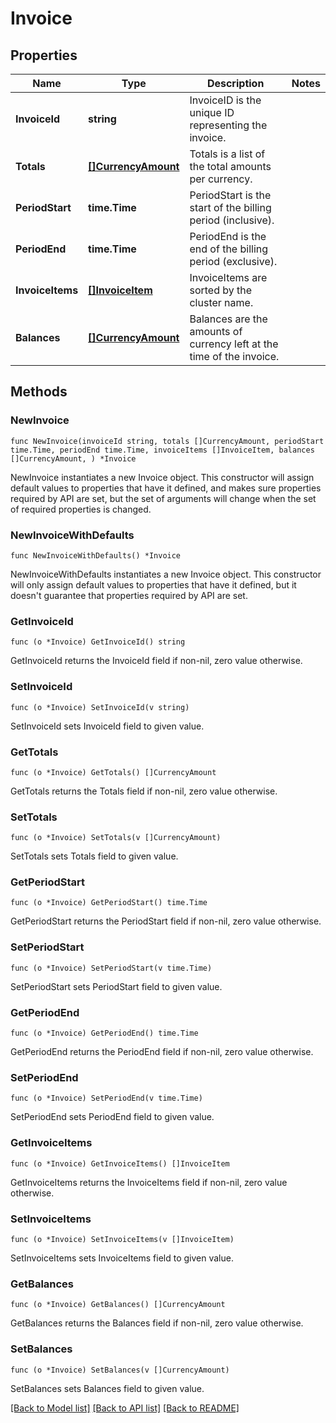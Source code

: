 # Invoice

## Properties

Name | Type | Description | Notes
------------ | ------------- | ------------- | -------------
**InvoiceId** | **string** | InvoiceID is the unique ID representing the invoice. | 
**Totals** | [**[]CurrencyAmount**](CurrencyAmount.md) | Totals is a list of the total amounts per currency. | 
**PeriodStart** | **time.Time** | PeriodStart is the start of the billing period (inclusive). | 
**PeriodEnd** | **time.Time** | PeriodEnd is the end of the billing period (exclusive). | 
**InvoiceItems** | [**[]InvoiceItem**](InvoiceItem.md) | InvoiceItems are sorted by the cluster name. | 
**Balances** | [**[]CurrencyAmount**](CurrencyAmount.md) | Balances are the amounts of currency left at the time of the invoice. | 

## Methods

### NewInvoice

`func NewInvoice(invoiceId string, totals []CurrencyAmount, periodStart time.Time, periodEnd time.Time, invoiceItems []InvoiceItem, balances []CurrencyAmount, ) *Invoice`

NewInvoice instantiates a new Invoice object.
This constructor will assign default values to properties that have it defined,
and makes sure properties required by API are set, but the set of arguments
will change when the set of required properties is changed.

### NewInvoiceWithDefaults

`func NewInvoiceWithDefaults() *Invoice`

NewInvoiceWithDefaults instantiates a new Invoice object.
This constructor will only assign default values to properties that have it defined,
but it doesn't guarantee that properties required by API are set.

### GetInvoiceId

`func (o *Invoice) GetInvoiceId() string`

GetInvoiceId returns the InvoiceId field if non-nil, zero value otherwise.

### SetInvoiceId

`func (o *Invoice) SetInvoiceId(v string)`

SetInvoiceId sets InvoiceId field to given value.

### GetTotals

`func (o *Invoice) GetTotals() []CurrencyAmount`

GetTotals returns the Totals field if non-nil, zero value otherwise.

### SetTotals

`func (o *Invoice) SetTotals(v []CurrencyAmount)`

SetTotals sets Totals field to given value.

### GetPeriodStart

`func (o *Invoice) GetPeriodStart() time.Time`

GetPeriodStart returns the PeriodStart field if non-nil, zero value otherwise.

### SetPeriodStart

`func (o *Invoice) SetPeriodStart(v time.Time)`

SetPeriodStart sets PeriodStart field to given value.

### GetPeriodEnd

`func (o *Invoice) GetPeriodEnd() time.Time`

GetPeriodEnd returns the PeriodEnd field if non-nil, zero value otherwise.

### SetPeriodEnd

`func (o *Invoice) SetPeriodEnd(v time.Time)`

SetPeriodEnd sets PeriodEnd field to given value.

### GetInvoiceItems

`func (o *Invoice) GetInvoiceItems() []InvoiceItem`

GetInvoiceItems returns the InvoiceItems field if non-nil, zero value otherwise.

### SetInvoiceItems

`func (o *Invoice) SetInvoiceItems(v []InvoiceItem)`

SetInvoiceItems sets InvoiceItems field to given value.

### GetBalances

`func (o *Invoice) GetBalances() []CurrencyAmount`

GetBalances returns the Balances field if non-nil, zero value otherwise.

### SetBalances

`func (o *Invoice) SetBalances(v []CurrencyAmount)`

SetBalances sets Balances field to given value.


[[Back to Model list]](../README.md#documentation-for-models) [[Back to API list]](../README.md#documentation-for-api-endpoints) [[Back to README]](../README.md)


